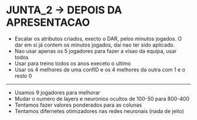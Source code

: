 # JUNTA_2 -> DEPOIS DA APRESENTACAO
- Escalar os atributos criados, execto o DAR, pelos minutos jogados. O dar em si já contem os minutos jogados, daí nao ter sido aplicado.
- Nao usar apenas os 5 jogadores para fazer a visao da equipa, usar todos
- Usar para treino todos os anos execeto o ultimo
- Usar os 4 melhores de uma confID e os 4 melhores da outra com 1 e o resto 0

---
- Usamos 9 jogadores para melhorar
- Mudar o numero de layers e neuronios ocultos de 100-50 para 800-400
- Tentamos fazer valores ponderados para as colunas
- Tentamos difernetes otimizadores nas redes neuronais (nada de jeito)
